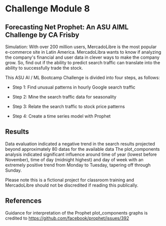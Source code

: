 # Challenge Module 8
## Forecasting Net Prophet: An ASU AIML Challenge by CA Frisby

Simulation:  With over 200 million users, MercadoLibre is the most popular e-commerce site in Latin America. MercadoLibra wants to know if analyzing the company's financial and user data in clever ways to make the company grow. So, find out if the ability to predict search traffic can translate into the ability to successfully trade the stock.

This ASU AI / ML Bootcamp Challenge is divided into four steps, as follows:

* Step 1: Find unusual patterns in hourly Google search traffic

* Step 2: Mine the search traffic data for seasonality

* Step 3: Relate the search traffic to stock price patterns

* Step 4: Create a time series model with Prophet

## Results
Data evaluation indicated a negative trend in the search results projected
beyond approximately 80 datas for the available data
The plot_components analysis indicated significant influence around time of
year (lowest before November), time of day (midnight highest) and day of week with
an extremely positive trend from Monday to Tuesday, tapering off through
Sunday.  

Please note this is a fictional project for classroom training and MercadoLibre
should not be discredited if reading this publically.


## References
Guidance for interpretation of the Prophet plot_components graphs is
credited to https://github.com/facebook/prophet/issues/392